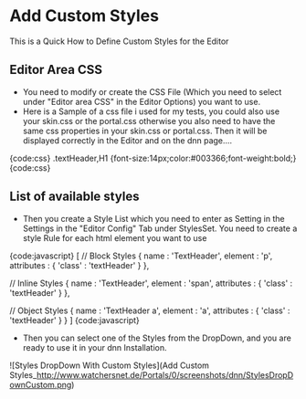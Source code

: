 # Add Custom Styles
This is a Quick How to Define Custom Styles for the Editor 

## Editor Area CSS
* You need to modify or create the CSS File (Which you need to select under "Editor area CSS" in the Editor Options) you want to use.
* Here is a Sample of a css file i used for my tests, you could also use your skin.css or the portal.css otherwise you also need to have the same css properties in your skin.css or portal.css. Then it will be displayed correctly in the Editor and on the dnn page....

{code:css}
.textHeader,H1 {font-size:14px;color:#003366;font-weight:bold;}
{code:css}

## List of available styles
* Then you create a Style List which you need to enter as Setting in the Settings in the "Editor Config" Tab under StylesSet. You need to create a style Rule for each html element you want to use



{code:javascript}
[
// Block Styles
{ name : 'TextHeader', element : 'p', attributes : { 'class' : 'textHeader' } },

// Inline Styles
{ name : 'TextHeader', element : 'span', attributes : { 'class' : 'textHeader' } },

// Object Styles
{ name : 'TextHeader a', element : 'a', attributes : { 'class' : 'textHeader' } }
]
{code:javascript}

* Then you can select one of the Styles from the DropDown, and you are ready to use it in your dnn Installation.

![Styles DropDown With Custom Styles](Add Custom Styles_http://www.watchersnet.de/Portals/0/screenshots/dnn/StylesDropDownCustom.png)
